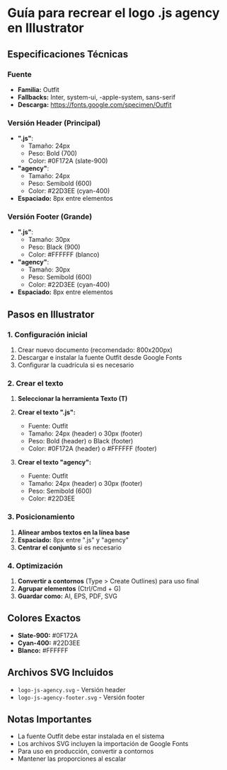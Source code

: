 # Guía para recrear el logo .js agency en Illustrator

## Especificaciones Técnicas

### Fuente
- **Familia:** Outfit
- **Fallbacks:** Inter, system-ui, -apple-system, sans-serif
- **Descarga:** https://fonts.google.com/specimen/Outfit

### Versión Header (Principal)
- **".js"**: 
  - Tamaño: 24px
  - Peso: Bold (700)
  - Color: #0F172A (slate-900)
- **"agency"**:
  - Tamaño: 24px
  - Peso: Semibold (600)
  - Color: #22D3EE (cyan-400)
- **Espaciado:** 8px entre elementos

### Versión Footer (Grande)
- **".js"**:
  - Tamaño: 30px
  - Peso: Black (900)
  - Color: #FFFFFF (blanco)
- **"agency"**:
  - Tamaño: 30px
  - Peso: Semibold (600)
  - Color: #22D3EE (cyan-400)
- **Espaciado:** 8px entre elementos

## Pasos en Illustrator

### 1. Configuración inicial
1. Crear nuevo documento (recomendado: 800x200px)
2. Descargar e instalar la fuente Outfit desde Google Fonts
3. Configurar la cuadrícula si es necesario

### 2. Crear el texto
1. **Seleccionar la herramienta Texto (T)**
2. **Crear el texto ".js":**
   - Fuente: Outfit
   - Tamaño: 24px (header) o 30px (footer)
   - Peso: Bold (header) o Black (footer)
   - Color: #0F172A (header) o #FFFFFF (footer)

3. **Crear el texto "agency":**
   - Fuente: Outfit
   - Tamaño: 24px (header) o 30px (footer)
   - Peso: Semibold (600)
   - Color: #22D3EE

### 3. Posicionamiento
1. **Alinear ambos textos en la línea base**
2. **Espaciado:** 8px entre ".js" y "agency"
3. **Centrar el conjunto** si es necesario

### 4. Optimización
1. **Convertir a contornos** (Type > Create Outlines) para uso final
2. **Agrupar elementos** (Ctrl/Cmd + G)
3. **Guardar como:** AI, EPS, PDF, SVG

## Colores Exactos
- **Slate-900:** #0F172A
- **Cyan-400:** #22D3EE
- **Blanco:** #FFFFFF

## Archivos SVG Incluidos
- `logo-js-agency.svg` - Versión header
- `logo-js-agency-footer.svg` - Versión footer

## Notas Importantes
- La fuente Outfit debe estar instalada en el sistema
- Los archivos SVG incluyen la importación de Google Fonts
- Para uso en producción, convertir a contornos
- Mantener las proporciones al escalar
